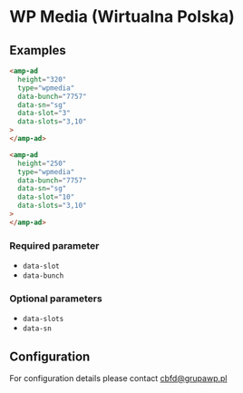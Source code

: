 # WP Media (Wirtualna Polska)

## Examples

```html
<amp-ad
  height="320"
  type="wpmedia"
  data-bunch="7757"
  data-sn="sg"
  data-slot="3"
  data-slots="3,10"
>
</amp-ad>
```

```html
<amp-ad
  height="250"
  type="wpmedia"
  data-bunch="7757"
  data-sn="sg"
  data-slot="10"
  data-slots="3,10"
>
</amp-ad>
```

### Required parameter

-   `data-slot`
-   `data-bunch`

### Optional parameters

-   `data-slots`
-   `data-sn`

## Configuration

For configuration details please contact cbfd@grupawp.pl

